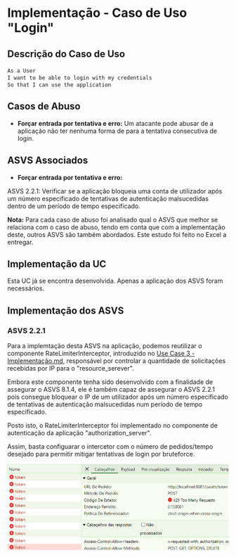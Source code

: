 # Implementação - Caso de Uso "Login"

## Descrição do Caso de Uso

```
As a User
I want to be able to login with my credentials
So that I can use the application
```

## Casos de Abuso

- **Forçar entrada por tentativa e erro:** Um atacante pode abusar de a aplicação não ter nenhuma forma de para a tentativa consecutiva de login.

## ASVS Associados

- **Forçar entrada por tentativa e erro:**

ASVS 2.2.1: Verificar se a aplicação bloqueia uma conta de utilizador após um número especificado de tentativas de autenticação malsucedidas dentro de um período de tempo especificado.

**Nota:** Para cada caso de abuso foi analisado qual o ASVS que melhor se relaciona com o caso de abuso, tendo em conta que com a implementação deste, outros ASVS são também abordados.
Este estudo foi feito no Excel a entregar.

## Implementação da UC

Esta UC já se encontra desenvolvida. Apenas a aplicação dos ASVS foram necessários.

## Implementação dos ASVS

### ASVS 2.2.1

Para a implemtação desta ASVS na aplicação, podemos reutilizar o componente RateLimiterInterceptor, introduzido no [Use Case 3 - Implementação.md](..%2FUse%20Case%203%2FUse%20Case%203%20-%20Implementa%E7%E3o.md),
responsável por controlar a quantidade de solicitações recebidas por IP para o "resource_serever". 

Embora este componente tenha sido desenvolvido com a finalidade de assegurar o ASVS 8.1.4, ele é 
também capaz de assegurar o ASVS 2.2.1 pois consegue bloquear o IP de um utilizador 
após um número especificado de tentativas de autenticação malsucedidas num período de tempo especificado.

Posto isto, o RateLimiterInterceptor foi implementado no componente de autenticação da aplicação
"authorization_server".

Assim, basta configuarar o intercetor com o número de pedidos/tempo desejado para permitir mitigar
tentativas de login por bruteforce.

![bruteforce.png](img%2Fbruteforce.png)
